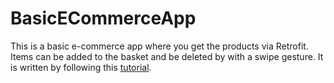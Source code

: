 # BasicECommerceApp
This is a basic e-commerce app where you get the products via Retrofit. Items can be added to the basket and be deleted by with a swipe gesture. It is written by following this <a href="https://www.youtube.com/watch?v=OjAPFgIR8HM&ab_channel=BTKAkademi">tutorial</a>.
